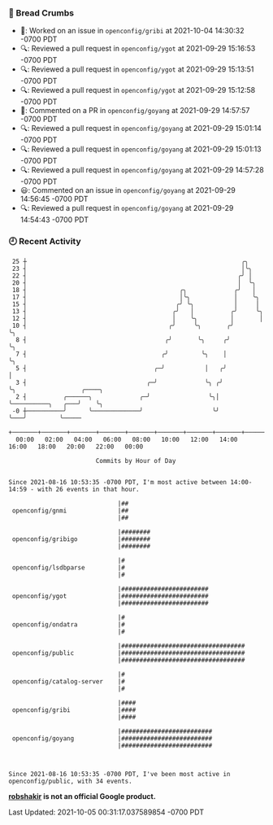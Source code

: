 ### 🍞 Bread Crumbs

 * 👀: Worked on an issue in `openconfig/gribi` at 2021-10-04 14:30:32 -0700 PDT
 * 🔍: Reviewed a pull request in  `openconfig/ygot` at 2021-09-29 15:16:53 -0700 PDT
 * 🔍: Reviewed a pull request in  `openconfig/ygot` at 2021-09-29 15:13:51 -0700 PDT
 * 🔍: Reviewed a pull request in  `openconfig/ygot` at 2021-09-29 15:12:58 -0700 PDT
 * 💬: Commented on a PR in  `openconfig/goyang` at 2021-09-29 14:57:57 -0700 PDT
 * 🔍: Reviewed a pull request in  `openconfig/goyang` at 2021-09-29 15:01:14 -0700 PDT
 * 🔍: Reviewed a pull request in  `openconfig/goyang` at 2021-09-29 15:01:13 -0700 PDT
 * 🔍: Reviewed a pull request in  `openconfig/goyang` at 2021-09-29 14:57:28 -0700 PDT
 * 😃: Commented on an issue in `openconfig/goyang` at 2021-09-29 14:56:45 -0700 PDT
 * 🔍: Reviewed a pull request in  `openconfig/goyang` at 2021-09-29 14:54:43 -0700 PDT

### 🕘 Recent Activity
```
 25 ┼                                                           ╭╮
 23 ┤                                                           │╰╮
 22 ┤                                                          ╭╯ │
 20 ┤                                                          │  ╰╮
 18 ┤                                          ╭╮             ╭╯   │
 17 ┤                                          │╰╮            │    ╰╮
 15 ┤                                         ╭╯ ╰╮           │     │
 13 ┤                                        ╭╯   │          ╭╯     ╰╮
 12 ┤                                        │    ╰╮         │       │
 10 ┤                                       ╭╯     ╰╮       ╭╯       ╰╮
  8 ┤                                      ╭╯       ╰╮     ╭╯         ╰╮
  7 ┤                                     ╭╯         ╰╮    │           ╰╮
  5 ┤                                   ╭─╯           │   ╭╯            │
  3 ┤                                 ╭─╯             ╰╮ ╭╯             ╰╮                  ╭────╮
  2 ┤          ╭──────╮             ╭─╯                ╰╮│               ╰──────────╮   ╭───╯    ╰╮
 -0 ┼──────────╯      ╰─────────────╯                   ╰╯                          ╰───╯         ╰─────
    +───────+───────+───────+───────+───────+───────+───────+───────+───────+───────+───────+───────+────
  00:00   02:00   04:00   06:00   08:00   10:00   12:00   14:00   16:00   18:00   20:00   22:00   00:00   

						Commits by Hour of Day


Since 2021-08-16 10:53:35 -0700 PDT, I'm most active between 14:00-14:59 - with 26 events in that hour.

```



```
                              |##
 openconfig/gnmi              |##
                              |##

                              |########
 openconfig/gribigo           |########
                              |########

                              |#
 openconfig/lsdbparse         |#
                              |#

                              |########################
 openconfig/ygot              |########################
                              |########################

                              |#
 openconfig/ondatra           |#
                              |#

                              |##################################
 openconfig/public            |##################################
                              |##################################

                              |#
 openconfig/catalog-server    |#
                              |#

                              |####
 openconfig/gribi             |####
                              |####

                              |#########################
 openconfig/goyang            |#########################
                              |#########################



Since 2021-08-16 10:53:35 -0700 PDT, I've been most active in openconfig/public, with 34 events.

```
**[robshakir](mailto:robjs@google.com) is not an official Google product.**  


Last Updated: 2021-10-05 00:31:17.037589854 -0700 PDT
